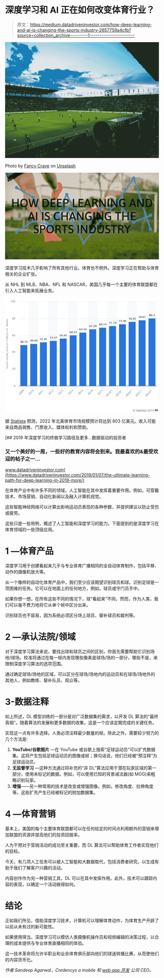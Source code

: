 # 深度学习和 AI 正在如何改变体育行业？

> 原文：<https://medium.datadriveninvestor.com/how-deep-learning-and-ai-is-changing-the-sports-industry-2657759a4cfb?source=collection_archive---------1----------------------->

![](img/4bd1bbe3923c72c9fd3233ebbf1dbec1.png)

Photo by [Fancy Crave](https://unsplash.com/@fancycrave?utm_source=medium&utm_medium=referral) on [Unsplash](https://unsplash.com?utm_source=medium&utm_medium=referral)

![](img/3ade478ff0e3fa898fa2c34ad4184271.png)

深度学习技术几乎影响了所有其他行业。体育也不例外。深度学习正在帮助与体育相关的企业扩张。

从 NHL 到 MLB、NBA、NFL 和 NASCAR，美国几乎每一个主要的体育联盟都在引入人工智能来拓展业务。

![](img/42ee974683d52a085e8782d73dfaa4e1.png)

据 [Statista](https://www.statista.com/statistics/214960/revenue-of-the-north-american-sports-market/) 预测，2022 年北美体育市场规模预计将达到 803 亿美元。收入可能来自商品销售、门票收入、媒体权利和赞助。

[](https://www.datadriveninvestor.com/2019/01/07/the-ultimate-learning-path-for-deep-learning-in-2019-more/) [## 2019 年深度学习的终极学习路径及更多...数据驱动的投资者

### 又一个美好的一周，一些好的教育内容将会到来。我最喜欢的&最受欢迎的帖子之一…

www.datadriveninvestor.com](https://www.datadriveninvestor.com/2019/01/07/the-ultimate-learning-path-for-deep-learning-in-2019-more/) 

在体育产业中有许多不同的领域，人工智能在其中发挥着重要作用。例如，可穿戴技术、市场营销、自动化新闻以及融入计算机视觉。

这些智能神经网络可以计算出影响运动员表现的各种参数，并提供建议以防止受伤或疲劳。

这些只是一些用例，概述了人工智能和深度学习的能力。下面提到的是深度学习在体育领域的一些顶级应用。

# 1 —体育产品

深度学习用于创建看起来几乎与专业体育广播相同的全自动体育制作，包括平移、动作的摄像机放大等。

从一个像样的自动化体育产品中，我们至少应该期望识别球员和球。识别足球是一项困难的任务。它可以在地面上的任何地方，例如，球员或守门员手中。

如果你想一想，在所有这些不同的情况下，球“看起来”不同，然而，作为人类，我们可以毫不费力地将它从单个帧中区分出来。

识别球员也不容易，因为系统必须区分场上球员、替补球员和裁判等。

# 2 —承认法院/领域

对于深度学习算法来说，要找出球和球员之间的区别，你首先需要帮助它识别场地/球场。校准将通过在每一帧内发现哪些像素是球场/场的一部分，哪些不是，来限制深度学习算法的选项范围。

通过确定球场/场地的区域，可以区分在球场/场地内的运动员和在球场/场地外的其他人，例如教练、替补队员、观众等。

# 3-数据注释

如上所述，DL 模型训练的一部分是对广泛数据集的需求，以开发 DL 算法的“最终真相”。随着算法的发展和更多数据的收集，这是一个应该定期完成的关键任务。

实现这一点有许多选择。人类必须注释最少数量的帧。除此之外，需要较少努力的几个方法是:

1.  **YouTube/谷歌图片** —在 YouTube 或谷歌上搜索“足球运动员”可以扩充数据集。这将产生包括足球运动员的图像或帧；换句话说，他们已经被“预注释”为足球运动员。
2.  **无监督学习** —这种方法通过将补充的“非 DL”算法应用于潜在玩家区域的第一部分，使用未标记的数据。例如，可以使用已知的背景减法器(如 MOG)来粗略识别玩家。
3.  **增强**——另一种常用的技术是改变或增强图像。例如，修改角度、拉伸角度等。这些扩充产生已经被标记的附加数据集。

# 4 —体育营销

基本上，美国的每个主要体育联盟都可以在任何给定的时间点利用额外的营销来增加联盟的资源并提高他们的投资回报率。

人为干预对于营销活动的成功至关重要，而 DL 算法可以帮助体育工作者实现他们的目标。

今天，有几项人工任务可以被人工智能和大数据取代，包括消费者研究，以生成有助于我们了解客户兴趣的活动。

内容创作作为另一种营销工具，DL 可以在其中发挥作用。此外，技术可以跟踪内容的表现，以确定一个活动做得如何。

# 结论

正如我们所见，借助深度学习技术，计算机可以理解体育动作，为体育生产开辟了以前从未有过的新可能性。

如果使用得当，深度学习可以模仿人类摄像机操作员和视频编辑的决策过程，以合理的成本提供与专业体育直播相同的体验。

这一技术革命将允许半职业和业余体育俱乐部向他们的球迷转播比赛，从而使他们的内容货币化。

*作者 Sandeep Agarwal，Credencys a mobile 和* [*web app 开发*](https://www.credencys.com/web-development-services/) *公司 CEO。*